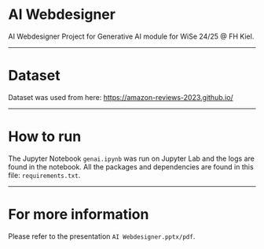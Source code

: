 # AI Webdesigner
AI Webdesigner Project for Generative AI module for WiSe 24/25 @ FH Kiel.

---

# Dataset
Dataset was used from here: https://amazon-reviews-2023.github.io/

---

# How to run
The Jupyter Notebook `genai.ipynb` was run on Jupyter Lab and the logs are found in the notebook.
All the packages and dependencies are found in this file: `requirements.txt`.

---
# For more information
Please refer to the presentation `AI Webdesigner.pptx/pdf`.
